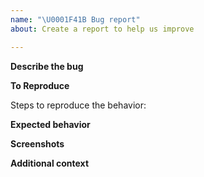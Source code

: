 ```yaml
---
name: "\U0001F41B Bug report"
about: Create a report to help us improve

---
```


<!--
Thank you for reporting an issue.
Please fill in as much of the template below as you're able.
-->

**Describe the bug**

<!--
Write details about the bug
-->

**To Reproduce**

Steps to reproduce the behavior:

<!--
how can we in the most minimal steps repoduce the error/ bug. , when possible please include a code sanbox with the minimal amount of code that repoduces the bug
-->

**Expected behavior**

<!--
A clear and concise description of what you expected to happen.
-->

**Screenshots**

<!--
If applicable, add screenshots to help explain your problem.
-->


**Additional context**

<!--
Tell us anything else you think we should know. (e.g. detailed explanation, stacktraces, related issues, suggestions how to fix, links for us to have context, eg. stackoverflow, github threads)
-->
